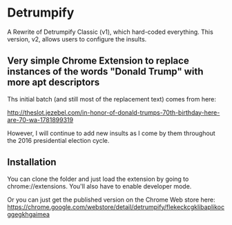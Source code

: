 
# Detrumpify

A Rewrite of Detrumpify Classic (v1), which hard-coded everything. This
version, v2, allows users to configure the insults.

## Very simple Chrome Extension to replace instances of the words "Donald Trump" with more apt descriptors

Ths initial batch (and still most of the replacement text) comes from here:

http://theslot.jezebel.com/in-honor-of-donald-trumps-70th-birthday-here-are-70-wa-1781899319

However, I will continue to add new insults as I come by them throughout the
2016 presidential election cycle.

## Installation

You can clone the folder and just load the extension by going to
chrome://extensions.  You'll also have to enable developer mode.

Or you can just get the published version on the Chrome Web store here:
https://chrome.google.com/webstore/detail/detrumpify/flekeckcgklibaplikocggegkhgaimea


